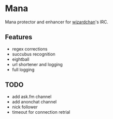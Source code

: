 Mana
====
Mana protector and enhancer for [wizardchan](http://wizardchan.org)'s IRC.

Features
--------
- regex corrections
- succubus recognition
- eightball
- url shortener and logging
- full logging

TODO
----
- add ask.fm channel
- add anonchat channel
- nick follower
- timeout for connection retrial
